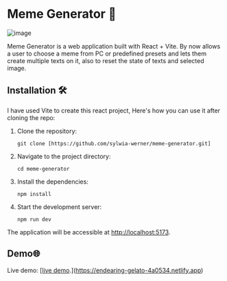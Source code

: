 # Meme Generator 🎉
![image](https://github.com/user-attachments/assets/511fb461-e031-476f-8c46-57fb646f6f17)

Meme Generator is a web application built with React + Vite. By now allows a user to choose a meme from PC or predefined presets and lets them create multiple texts on it, also to reset the state of texts and selected image.

## Installation 🛠️

I have used Vite to create this react project, Here's how you can use it after cloning the repo:
1. Clone the repository:
   ```shell
   git clone [https://github.com/sylwia-werner/meme-generator.git]
2. Navigate to the project directory:
	```shell
	cd meme-generator
3. Install the dependencies:
	```shell
	npm install
4. Start the development server:
	```shell
	npm run dev
The application will be accessible at [http://localhost:5173](http://localhost:5173/).

## Demo🌐

Live demo: [[live demo](https://memefy-shivam171.netlify.app/).](https://endearing-gelato-4a0534.netlify.app)



